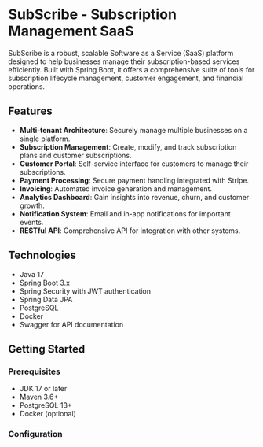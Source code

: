# SubScribe - Subscription Management SaaS

SubScribe is a robust, scalable Software as a Service (SaaS) platform designed to help businesses manage their subscription-based services efficiently. Built with Spring Boot, it offers a comprehensive suite of tools for subscription lifecycle management, customer engagement, and financial operations.

## Features

- **Multi-tenant Architecture**: Securely manage multiple businesses on a single platform.
- **Subscription Management**: Create, modify, and track subscription plans and customer subscriptions.
- **Customer Portal**: Self-service interface for customers to manage their subscriptions.
- **Payment Processing**: Secure payment handling integrated with Stripe.
- **Invoicing**: Automated invoice generation and management.
- **Analytics Dashboard**: Gain insights into revenue, churn, and customer growth.
- **Notification System**: Email and in-app notifications for important events.
- **RESTful API**: Comprehensive API for integration with other systems.

## Technologies

- Java 17
- Spring Boot 3.x
- Spring Security with JWT authentication
- Spring Data JPA
- PostgreSQL
- Docker
- Swagger for API documentation

## Getting Started

### Prerequisites

- JDK 17 or later
- Maven 3.6+
- PostgreSQL 13+
- Docker (optional)

### Configuration

